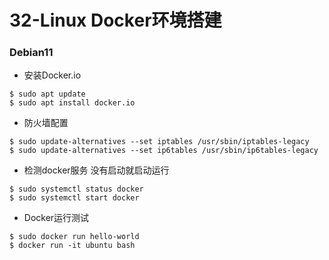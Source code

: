 # 32-Linux Docker环境搭建



### Debian11

* 安装Docker.io

```
$ sudo apt update
$ sudo apt install docker.io
```

* 防火墙配置

```
$ sudo update-alternatives --set iptables /usr/sbin/iptables-legacy
$ sudo update-alternatives --set ip6tables /usr/sbin/ip6tables-legacy
```

- 检测docker服务 没有启动就启动运行

```
$ sudo systemctl status docker
$ sudo systemctl start docker
```

* Docker运行测试

```
$ sudo docker run hello-world
$ docker run -it ubuntu bash
```

